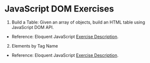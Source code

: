 # JavaScript DOM Exercises

1. Build a Table: Given an array of objects, build an HTML table using JavaScript DOM API.

- Reference: Eloquent JavaScript [Exercise Description](https://eloquentjavascript.net/14_dom.html#i_g/5UC3zznV).

2. Elements by Tag Name

- Reference: Eloquent JavaScript [Exercise Description](https://eloquentjavascript.net/14_dom.html#i_VSftnyRTsV).
